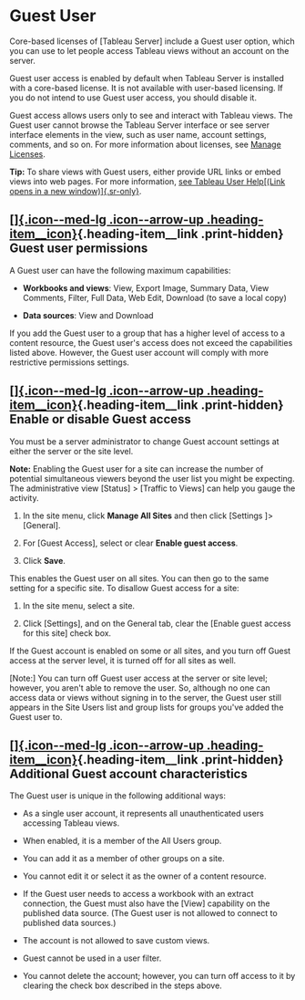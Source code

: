 

Guest User
==========
Core-based licenses of [Tableau Server] include a
Guest user option, which you can use to let people access Tableau views
without an account on the server.

Guest user access is enabled by default when Tableau Server is installed
with a core-based license. It is not available with user-based
licensing. If you do not intend to use Guest user access, you should
disable it.

Guest access allows users only to see and interact with Tableau views.
The Guest user cannot browse the Tableau Server interface or see server
interface elements in the view, such as user name, account settings,
comments, and so on. For more information about licenses, see [Manage
Licenses](https://help.tableau.com/current/server/en-us/license_manage.htm).

**Tip:** To share views with Guest users, either provide URL links or
embed views into web pages. For more information, [see Tableau User
Help[(Link opens in a new
window)]{.sr-only}](https://help.tableau.com/current/pro/desktop/en-us/help.htm#shareworkbooks.html).

<div>

[[]{.icon--med-lg .icon--arrow-up .heading-item__icon}](https://help.tableau.com/current/server/en-us/users_guest.htm#){.heading-item__link .print-hidden} Guest user permissions
---------------------------------------------------------------------------------------------------------------------------------------------------------------------------------

</div>

A Guest user can have the following maximum capabilities:

-   **Workbooks and views**: View, Export Image, Summary Data, View
    Comments, Filter, Full Data, Web Edit, Download (to save a local
    copy)

-   **Data sources**: View and Download

If you add the Guest user to a group that has a higher level of access
to a content resource, the Guest user's access does not exceed the
capabilities listed above. However, the Guest user account will comply
with more restrictive permissions settings.

<div>

[[]{.icon--med-lg .icon--arrow-up .heading-item__icon}](https://help.tableau.com/current/server/en-us/users_guest.htm#){.heading-item__link .print-hidden} Enable or disable Guest access
-----------------------------------------------------------------------------------------------------------------------------------------------------------------------------------------

</div>

You must be a server administrator to change Guest account settings at
either the server or the site level.

**Note:** Enabling the Guest user for a site can increase the number of
potential simultaneous viewers beyond the user list you might be
expecting. The administrative view [Status] \> [Traffic
to Views] can help you gauge the activity.

1.  In the site menu, click **Manage All Sites** and then click
    [Settings ]\> [General].

2.  For [Guest Access], select or clear **Enable guest
    access**.

3.  Click **Save**.

This enables the Guest user on all sites. You can then go to the same
setting for a specific site. To disallow Guest access for a site:

1.  In the site menu, select a site.

2.  Click [Settings], and on the General tab, clear the
    [Enable guest access for this site] check box.

If the Guest account is enabled on some or all sites, and you turn off
Guest access at the server level, it is turned off for all sites as
well.

[Note:] You can turn off Guest user access at the server or
site level; however, you aren't able to remove the user. So, although no
one can access data or views without signing in to the server, the Guest
user still appears in the Site Users list and group lists for groups
you've added the Guest user to.

<div>

[[]{.icon--med-lg .icon--arrow-up .heading-item__icon}](https://help.tableau.com/current/server/en-us/users_guest.htm#){.heading-item__link .print-hidden} Additional Guest account characteristics
---------------------------------------------------------------------------------------------------------------------------------------------------------------------------------------------------

</div>

The Guest user is unique in the following additional ways:

-   As a single user account, it represents all unauthenticated users
    accessing Tableau views.

-   When enabled, it is a member of the All Users group.

-   You can add it as a member of other groups on a site.

-   You cannot edit it or select it as the owner of a content resource.

-   If the Guest user needs to access a workbook with an extract
    connection, the Guest must also have the [View]
    capability on the published data source. (The Guest user is not
    allowed to connect to published data sources.)

-   The account is not allowed to save custom views.

-   Guest cannot be used in a user filter.

-   You cannot delete the account; however, you can turn off access to
    it by clearing the check box described in the steps above.
